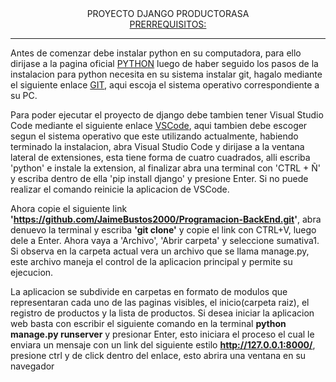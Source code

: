 <div align="center">
  PROYECTO DJANGO PRODUCTORASA
</div>


<div align="center">
  <u>PRERREQUISITOS:</u>
</div>

-----

Antes de comenzar debe instalar python en su computadora, para ello dirijase a la pagina oficial [PYTHON](https://www.python.org/downloads/) luego de haber seguido los pasos de la instalacion para python necesita en su sistema instalar git, hagalo mediante el siguiente enlace [GIT](https://git-scm.com/download/), aqui escoja el sistema operativo correspondiente a su PC.

Para poder ejecutar el proyecto de django debe tambien tener Visual Studio Code mediante el siguiente enlace [VSCode](https://code.visualstudio.com/download), aqui tambien debe escoger segun el sistema operativo que este utilizando actualmente,
habiendo terminado la instalacion, abra Visual Studio Code y dirijase a la ventana lateral de extensiones, esta tiene forma de
cuatro cuadrados, alli escriba 'python' e instale la extension, al finalizar abra una terminal con 'CTRL + Ñ' y escriba dentro de
ella 'pip install django' y presione Enter. Si no puede realizar el comando reinicie la aplicacion de VSCode.

Ahora copie el siguiente link **'https://github.com/JaimeBustos2000/Programacion-BackEnd.git'**, abra denuevo la terminal y escriba **'git clone'** y copie el link con CTRL+V, luego dele a Enter. Ahora vaya a 'Archivo', 'Abrir carpeta' y seleccione sumativa1. Si observa en la carpeta actual vera un archivo que se llama manage.py, este archivo maneja el control de la aplicacion principal y permite su ejecucion.

La aplicacion se subdivide en carpetas en formato de modulos que representaran cada uno de las paginas visibles, el inicio(carpeta raiz), el registro de productos y la lista de productos. Si desea iniciar la aplicacion web basta con escribir el siguiente comando en la terminal **python manage.py runserver** y presionar Enter, esto iniciara el proceso el cual le enviara un mensaje con un link del siguiente estilo **http://127.0.0.1:8000/**, presione ctrl y de click dentro del enlace, esto abrira una ventana en su navegador

